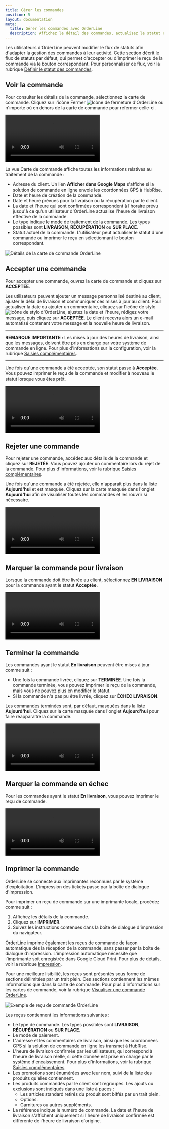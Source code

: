 ```yaml
---
title: Gérer les commandes
position: 5
layout: documentation
meta:
  title: Gérer les commandes avec OrderLine
  description: Affichez le détail des commandes, actualisez le statut et imprimez un reçu.
---
```


Les utilisateurs d'OrderLine peuvent modifier le flux de statuts afin d'adapter la gestion des commandes à leur activité. Cette section décrit le flux de statuts par défaut, qui permet d'accepter ou d'imprimer le reçu de la commande via le bouton correspondant. Pour personnaliser ce flux, voir la rubrique [Définir le statut des commandes](/apps/orderline/settings/#set-order-statuses).

## Voir la commande

Pour consulter les détails de la commande, sélectionnez la carte de commande. Cliquez sur l'icône Fermer <InlineImage width="23" height="23">![Icône de fermeture d'OrderLine](../images/032-close.png)</InlineImage> ou n'importe où en dehors de la carte de commande pour refermer celle-ci.

<video controls title="OrderLine Open and Close Orders Example">
  <source src="../images/018-en-order-card-open-close.webm" type="video/webm"/>
</video>

La vue Carte de commande affiche toutes les informations relatives au traitement de la commande :

- Adresse du client. Un lien **Afficher dans Google Maps** s'affiche si la solution de commande en ligne envoie les coordonnées GPS à HubRise.
- Date et heure de création de la commande.
- Date et heure prévues pour la livraison ou la récupération par le client.
- La date et l'heure qui sont confirmées correspondent à l'horaire prévu jusqu'à ce qu'un utilisateur d'OrderLine actualise l'heure de livraison effective de la commande.
- Le type indique le mode de traitement de la commande. Les types possibles sont **LIVRAISON**, **RÉCUPÉRATION** ou **SUR PLACE**.
- Statut actuel de la commande. L'utilisateur peut actualiser le statut d'une commande ou imprimer le reçu en sélectionnant le bouton correspondant.

![Détails de la carte de commande OrderLine](../images/019-fr-carte-commande-details.png)

## Accepter une commande

Pour accepter une commande, ouvrez la carte de commande et cliquez sur **ACCEPTÉE**.

Les utilisateurs peuvent ajouter un message personnalisé destiné au client, ajuster le délai de livraison et communiquer ces mises à jour au client. Pour actualiser la date ou ajouter un commentaire, cliquez sur l'icône de stylo <InlineImage width="44" height="38">![Icône de stylo d'OrderLine](../images/036-pen.jpg)</InlineImage>, ajustez la date et l'heure, rédigez votre message, puis cliquez sur **ACCEPTÉE**. Le client recevra alors un e-mail automatisé contenant votre message et la nouvelle heure de livraison.

---

**REMARQUE IMPORTANTE :** Les mises à jour des heures de livraison, ainsi que les messages, doivent être pris en charge par votre système de commande en ligne. Pour plus d'informations sur la configuration, voir la rubrique [Saisies complémentaires](/apps/orderline/settings/#additional-data-prompt).

---

Une fois qu'une commande a été acceptée, son statut passe à **Acceptée**. Vous pouvez imprimer le reçu de la commande et modifier à nouveau le statut lorsque vous êtes prêt.

<video controls title="OrderLine Accept Order Example">
  <source src="../images/020-en-accept-order.webm" type="video/webm"/>
</video>

## Rejeter une commande

Pour rejeter une commande, accédez aux détails de la commande et cliquez sur **REJETÉE**. Vous pouvez ajouter un commentaire lors du rejet de la commande. Pour plus d'informations, voir la rubrique [Saisies complémentaires](/apps/orderline/settings/#additional-data-prompt).

Une fois qu'une commande a été rejetée, elle n'apparaît plus dans la liste **Aujourd'hui** et est masquée. Cliquez sur la carte masquée dans l'onglet **Aujourd'hui** afin de visualiser toutes les commandes et les rouvrir si nécessaire.

<video controls title="OrderLine Reject Order Example">
  <source src="../images/021-en-reject-order.webm" type="video/webm"/>
</video>

## Marquer la commande pour livraison

Lorsque la commande doit être livrée au client, sélectionnez **EN LIVRAISON** pour la commande ayant le statut **Acceptée**.

<video controls title="OrderLine Order in Delivery Example">
  <source src="../images/022-en-order-set-status-in-delivery.webm" type="video/webm"/>
</video>

## Terminer la commande

Les commandes ayant le statut **En livraison** peuvent être mises à jour comme suit :

- Une fois la commande livrée, cliquez sur **TERMINÉE**. Une fois la commande terminée, vous pouvez imprimer le reçu de la commande, mais vous ne pouvez plus en modifier le statut.
- Si la commande n'a pas pu être livrée, cliquez sur **ÉCHEC LIVRAISON**.

Les commandes terminées sont, par défaut, masquées dans la liste **Aujourd'hui**. Cliquez sur la carte masquée dans l'onglet **Aujourd'hui** pour faire réapparaître la commande.

<video controls title="OrderLine Complete Order Example">
  <source src="../images/023-en-order-set-completed.webm" type="video/webm"/>
</video>

## Marquer la commande en échec

Pour les commandes ayant le statut **En livraison**, vous pouvez imprimer le reçu de commande.

<video controls title="OrderLine Failed Delivery Example">
  <source src="../images/024-en-order-set-delivery-failed.webm" type="video/webm"/>
</video>

## Imprimer la commande

OrderLine se connecte aux imprimantes reconnues par le système d'exploitation. L'impression des tickets passe par la boîte de dialogue d'impression.

Pour imprimer un reçu de commande sur une imprimante locale, procédez comme suit :

1. Affichez les détails de la commande.
2. Cliquez sur **IMPRIMER**.
3. Suivez les instructions contenues dans la boîte de dialogue d'impression du navigateur.

OrderLine imprime également les reçus de commande de façon automatique dès la réception de la commande, sans passer par la boîte de dialogue d'impression. L'impression automatique nécessite que l'imprimante soit enregistrée dans Google Cloud Print. Pour plus de détails, voir la rubrique [Impression](/apps/orderline/settings/#printing).

Pour une meilleure lisibilité, les reçus sont présentés sous forme de sections délimitées par un trait plein. Ces sections contiennent les mêmes informations que dans la carte de commande. Pour plus d'informations sur les cartes de commande, voir la rubrique [Visualiser une commande OrderLine](#view-order).

![Exemple de reçu de commande OrderLine](../images/030-fr-exemple-recu.png)

Les reçus contiennent les informations suivantes :

- Le type de commande. Les types possibles sont **LIVRAISON**, **RÉCUPÉRATION** ou **SUR PLACE**.
- Le mode de paiement.
- L'adresse et les commentaires de livraison, ainsi que les coordonnées GPS si la solution de commande en ligne les transmet à HubRise.
- L'heure de livraison confirmée par les utilisateurs, qui correspond à l'heure de livraison réelle, si cette donnée est prise en charge par le système d'encaissement. Pour plus d'informations, voir la rubrique [Saisies complémentaires](/apps/orderline/settings/#additional-data-prompt).
- Les promotions sont énumérées avec leur nom, suivi de la liste des produits qu'elles contiennent.
- Les produits commandés par le client sont regroupés. Les ajouts ou exclusions sont indiqués dans une liste à puces :
  - Les articles standard retirés du produit sont biffés par un trait plein.
  - Options.
  - Garnitures ou autres suppléments.
- La référence indique le numéro de commande. La date et l'heure de livraison s'affichent uniquement si l'heure de livraison confirmée est différente de l'heure de livraison d'origine.
